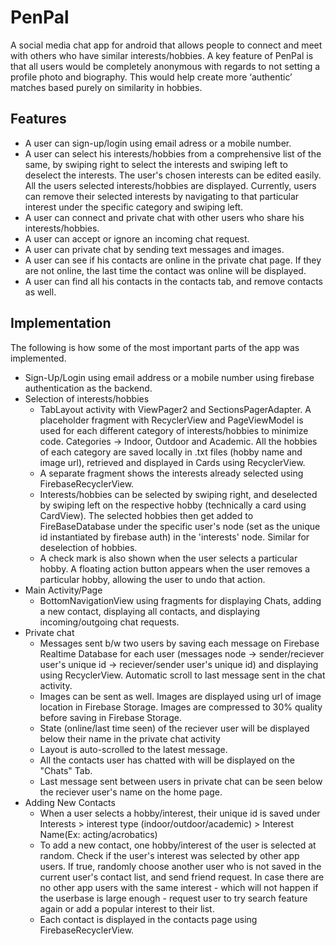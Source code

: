 # PenPal
A social media chat app for android that allows people to connect and meet with others who have similar interests/hobbies.
A key feature of PenPal is that all users would be completely anonymous with regards to not setting a profile photo and biography. This would help create more ‘authentic’ matches based purely on similarity in hobbies. <br>

## Features
- A user can sign-up/login using email adress or a mobile number.
- A user can select his interests/hobbies from a comprehensive list of the same, by swiping right to select the interests and swiping left to deselect the interests. The user's chosen interests can be edited easily. All the users selected interests/hobbies are displayed. Currently, users can remove their selected interests by navigating to that particular interest under the specific category and swiping left.
- A user can connect and private chat with other users who share his interests/hobbies.
- A user can accept or ignore an incoming chat request.
- A user can private chat by sending text messages and images.
- A user can see if his contacts are online in the private chat page. If they are not online, the last time the contact was online will be displayed.
- A user can find all his contacts in the contacts tab, and remove contacts as well.

## Implementation
The following is how some of the most important parts of the app was implemented.
- Sign-Up/Login using email address or a mobile number using firebase authentication as the backend.
- Selection of interests/hobbies
  - TabLayout activity with ViewPager2 and SectionsPagerAdapter. A placeholder fragment with RecyclerView and PageViewModel is used for each different category of interests/hobbies to minimize code. Categories -> Indoor, Outdoor and Academic. All the hobbies of each category are saved locally in .txt files (hobby name and image url), retrieved and displayed in Cards using RecyclerView.
  - A separate fragment shows the interests already selected using FirebaseRecyclerView.
  - Interests/hobbies can be selected by swiping right, and deselected by swiping left on the respective hobby (technically a card using CardView). The selected hobbies then get added to FireBaseDatabase under the specific user's node (set as the unique id instantiated by firebase auth) in the 'interests' node. Similar for deselection of hobbies.
  - A check mark is also shown when the user selects a particular hobby. A floating action button appears when the user removes a particular hobby, allowing the user to undo that action.
- Main Activity/Page
  - BottomNavigationView using fragments for displaying Chats, adding a new contact, displaying all contacts, and displaying incoming/outgoing chat requests.
- Private chat
  - Messages sent b/w two users by saving each message on Firebase Realtime Database for each user (messages node -> sender/reciever user's unique id -> reciever/sender user's unique id) and displaying using RecyclerView. Automatic scroll to last message sent in the chat activity.
  - Images can be sent as well. Images are displayed using url of image location in Firebase Storage. Images are compressed to 30% quality before saving in Firebase Storage.
  - State (online/last time seen) of the reciever user will be displayed below their name in the private chat activity
  - Layout is auto-scrolled to the latest message.
  - All the contacts user has chatted with will be displayed on the "Chats" Tab.
  - Last message sent between users in private chat can be seen below the reciever user's name on the home page.
- Adding New Contacts
  - When a user selects a hobby/interest, their unique id is saved under Interests > interest type (indoor/outdoor/academic) > Interest Name(Ex: acting/acrobatics)
  - To add a new contact, one hobby/interest of the user is selected at random. Check if the user's interest was selected by other app users. If true, randomly choose another user who is not saved in the current user's contact list, and send friend request. In case there are no other app users with the same interest - which will not happen if the userbase is large enough - request user to try search feature again or add a popular interest to their list.
  - Each contact is displayed in the contacts page using FirebaseRecyclerView. <br>



